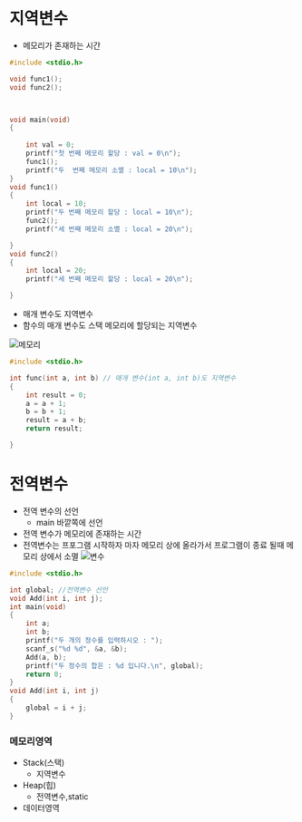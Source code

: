 # 지역변수
- 메모리가 존재하는 시간

```c
#include <stdio.h>

void func1();
void func2();



void main(void)
{
	
	int val = 0;
	printf("첫 번째 메모리 할당 : val = 0\n");
	func1();
	printf("두  번째 메모리 소멸 : local = 10\n");
}
void func1()
{
	int local = 10;
	printf("두 번째 메모리 할당 : local = 10\n");
	func2();
	printf("세 번째 메모리 소멸 : local = 20\n");

}
void func2()
{
	int local = 20;
	printf("세 번째 메모리 할당 : local = 20\n");

}
```
- 매개 변수도 지역변수
- 함수의 매개 변수도 스택 메모리에 할당되는 지역변수


![메모리](https://user-images.githubusercontent.com/82345970/158953076-18c4a83a-e54c-4bff-ad67-b04d0ab4833a.PNG)

```c
#include <stdio.h>

int func(int a, int b) // 매개 변수(int a, int b)도 지역변수
{
	int result = 0;
	a = a + 1;
	b = b + 1;
	result = a + b;
	return result;

}
```

# 전역변수
- 전역 변수의 선언
  - main 바깥쪽에 선언
- 전역 변수가 메모리에 존재하는 시간
- 전역변수는 프포그램 시작하자 마자 메모리 상에 올라가서 프로그램이 종료 될때 메모리 상에서 소멸
![변수](https://user-images.githubusercontent.com/82345970/158953407-1adeed0a-72e0-458e-91c6-549d6b468773.PNG)

```c
#include <stdio.h>

int global; //전역변수 선언
void Add(int i, int j);
int main(void)
{
	int a;
	int b;
	printf("두 개의 정수를 입력하시오 : ");
	scanf_s("%d %d", &a, &b);
	Add(a, b);
	printf("두 정수의 합은 : %d 입니다.\n", global);
	return 0;
}
void Add(int i, int j)
{
	global = i + j;
}
```

### 메모리영역
- Stack(스택)
  - 지역변수
- Heap(힙)
  - 전역변수,static
- 데이터영역
